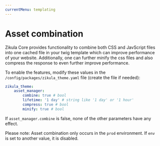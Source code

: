 ```yaml
---
currentMenu: templating
---
```

# Asset combination

Zikula Core provides functionality to combine both CSS and JavScript files into one cached file in your twig template
which can improve performance of your website. Additionally, one can further minify the css files and also compress the
response to even further improve performance.

To enable the features, modify these values in the `/config/packages/zikula_theme.yaml` file 
(create the file if needed):

```yaml
zikula_theme:
    asset_manager:
        combine: true # bool
        lifetime: '1 day' # string like '1 day' or '1 hour'
        compress: true # bool
        minify: true # bool
```

If `asset_manager.combine` is false, none of the other parameters have any effect.

Please note: Asset combination only occurs in the `prod` environment. If `env` is set to another value, it is disabled.
